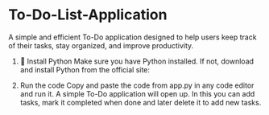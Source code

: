 # To-Do-List-Application
A simple and efficient To-Do application designed to help users keep track of their tasks, stay organized, and improve productivity.

1. 🐍 Install Python
Make sure you have Python installed. If not, download and install Python from the official site:

2. Run the code
Copy and paste the code from app.py in any code editor and run it.
A simple To-Do application will open up.
In this you can add tasks, mark it completed when done and later delete it to add new tasks.
